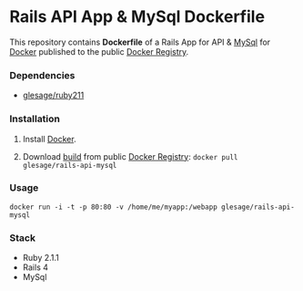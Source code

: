 Rails API App & MySql Dockerfile
===============


This repository contains **Dockerfile** of a Rails App for API & [MySql](http://www.mysql.com/) for [Docker](https://www.docker.io/) published to the public [Docker Registry](https://index.docker.io/).


### Dependencies

* [glesage/ruby211](https://index.docker.io/u/glesage/ruby211/)


### Installation

1. Install [Docker](https://www.docker.io/).

2. Download [build](https://index.docker.io/u/glesage/rails-api-mysql/) from public [Docker Registry](https://index.docker.io/): `docker pull glesage/rails-api-mysql`


### Usage

    docker run -i -t -p 80:80 -v /home/me/myapp:/webapp glesage/rails-api-mysql


### Stack

- Ruby 2.1.1
- Rails 4
- MySql